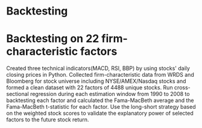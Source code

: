 # Backtesting

# Backtesting on 22 firm-characteristic factors 

Created three technical indicators(MACD, RSI, BBP) by using stocks' daily closing prices in Python.
Collected firm-characteristic data from WRDS and Bloomberg for stock universe including NYSE/AMEX/Nasdaq stocks and formed a clean dataset with 22 factors of 4488 unique stocks.
Run cross-sectional regression during each estimation window from 1990 to 2008 to backtesting each factor and calculated the Fama-MacBeth average and the Fama-MacBeth t-statistic for each factor.
Use the long-short strategy based on the weighted stock scores to validate the explanatory power of selected factors to the future stock return.
